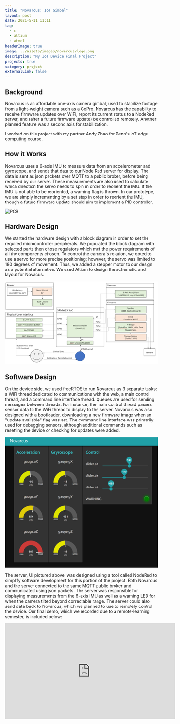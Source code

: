 ```yaml
---
title: "Novarcus: IoT Gimbal"
layout: post
date: 2021-5-11 11:11
tag:
  - c
  - altium
  - atmel
headerImage: true
image: ../assets/images/novarcus/logo.png
description: "My IoT Device Final Project"
projects: true
category: project
externalLink: false
---
```


## Background 

Novarcus is an affordable one-axis camera gimbal, used to stabilize footage from a light-weight camera such as a GoPro. Novarcus has the capability to receive firmware updates over WiFi, report its current status to a NodeRed server, and (after a future firmware update) be controlled remotely. Another planned feature was a second axis for stabilization. 

I worked on this project with my partner Andy Zhao for Penn's IoT edge computing course. 

## How it Works

Novarcus uses a 6-axis IMU to measure data from an accelerometer and gyroscope, and sends that data to our Node Red server for display. The data is sent as json packets over MQTT to a public broker, before being received by our server. These measurements are also used to calculate which direction the servo needs to spin in order to reorient the IMU. If the IMU is not able to be reoriented, a warning flag is thrown. In our prototype, we are simply incrementing by a set step in order to reorient the IMU, though a future firmware update should aim to implement a PID controller. 

![PCB](../assets/images/novarcus/novarcus.png)

## Hardware Design 

We started the hardware design with a block diagram in order to set the required microcontroller peripherals. We populated the block diagram with selected parts then chose regulators which met the power requirements of all the components chosen. To control the camera's rotation, we opted to use a servo for more precise positioning; however, the servo was limited to 180 degrees of movement. Thus, we added a stepper motor to our design as a potential alternative. We used Altium to design the schematic and layout for Novacus. 

![Diagram](../assets/images/novarcus/diagram.png)

## Software Design 

On the device side, we used freeRTOS to run Novarcus as 3 separate tasks: a WiFi thread dedicated to communications with the web, a main control thread, and a command line interface thread. Queues are used for sending messages between threads. For instance, the main control thread passes sensor data to the WiFi thread to display to the server. Novarcus was also designed with a bootloader, downloading a new firmware image when an "update available" flag was set. The command line interface was primarily used for debugging sensors, although additional commands such as resetting the device or checking for updates were added. 

![Server](../assets/images/novarcus/nodered.png)

The server, UI pictured above, was designed using a tool called NodeRed to simplify software development for this portion of the project. Both Novarcus and the server connected to the same MQTT public broker and communicated using json packets. The server was responsible for displaying measurements from the 6-axis IMU as well as a warning LED for when the camera tilted beyond correctable range. The server could also send data back to Novarcus, which we planned to use to remotely control the device. Our final demo, which we recorded due to a remote-learning semester, is included below: 

<iframe width="560" height="315" src="https://www.youtube.com/embed/9OBa2l3fEIs" frameborder="0" allow="accelerometer; autoplay; encrypted-media; gyroscope; picture-in-picture" allowfullscreen></iframe>